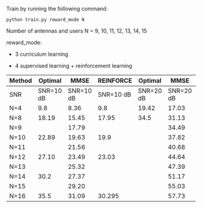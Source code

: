Train by running the following command:

```
python train.py reward_mode N
```

Number of antennas and users N = 9, 10, 11, 12, 13, 14, 15

reward_mode:

- 3 curriculum learning

- 4 supervised learning + reinforcement learning

|Method| Optimal|MMSE | REINFORCE|Optimal| MMSE | REINFORCE |
| ----------- | -----|------ |-----|------ |-----|------ |
| SNR | SNR=10 dB| SNR=10 dB |SNR=10 dB  |SNR=20 dB|SNR=20 dB| SNR=20 dB|
| N=4 | 9.8|8.36 | 9.8| 19.42 |17.03 | 19.1|
| N=8 | 18.19|15.45 | 17.95|34.5| 31.13 |34.0|
| N=9 | |17.79 | || 34.49 ||
| N=10 |22.89 |19.63 |19.9||37.82|32.921|
| N=11 | |21.56 |||40.68||
| N=12 | 27.10 | 23.49|23.03||44.64|37.2|
| N=13 | |25.32 |||47.39||
| N=14 | 30.2|27.37 |||51.17||
| N=15 | |29.20 |||55.03||
| N=16 |35.5 |31.09 |30.295||57.73|48.742|
